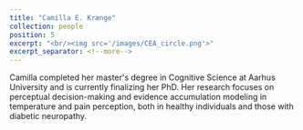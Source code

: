 ```yaml
---
title: "Camilla E. Krænge"
collection: people
position: 5
excerpt: "<br/><img src='/images/CEA_circle.png'>"
excerpt_separator: <!--more-->
---
```


<!--more-->

Camilla completed her master's degree in Cognitive Science at Aarhus University and is currently finalizing her PhD. Her research focuses on perceptual decision-making and evidence accumulation modeling in temperature and pain perception, both in healthy individuals and those with diabetic neuropathy.